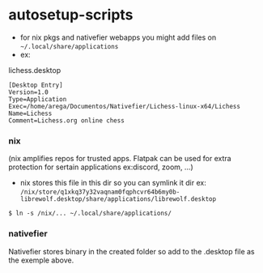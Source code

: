 # autosetup-scripts

- for nix pkgs and nativefier webapps you might add files on ``~/.local/share/applications``
- ex:

lichess.desktop
```
[Desktop Entry]
Version=1.0
Type=Application
Exec=/home/arega/Documentos/Nativefier/Lichess-linux-x64/Lichess
Name=Lichess
Comment=Lichess.org online chess
```
### nix
(nix amplifies repos for trusted apps. Flatpak can be used for extra protection for sertain applications ex:discord, zoom, ...)
- nix stores this file in this dir so you can symlink it
dir ex: ``/nix/store/q1xkq37y32vaqnam0fqphcvr64b6my0b-librewolf.desktop/share/applications/librewolf.desktop``

```
$ ln -s /nix/... ~/.local/share/applications/
```

### nativefier
Nativefier stores binary in the created folder so add to the .desktop file as the exemple above.
